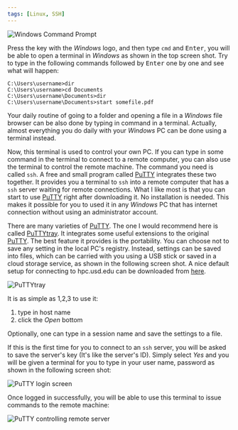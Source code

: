 ```yaml
---
tags: [Linux, SSH]
---
```


![Windows Command Prompt]({{site.exa}}/win.cmd.png)

Press the key with the *Windows* logo, and then type `cmd` and 
<kbd>Enter</kbd>, you will be able to open a terminal in *Windows* as shown in 
the top screen shot. Try to type in the following commands followed by 
<kbd>Enter</kbd> one by one and see what will happen:

``` shell
C:\Users\username>dir
C:\Users\username>cd Documents
C:\Users\username\Documents>dir
C:\Users\username\Documents>start somefile.pdf
```

Your daily routine of going to a folder and opening a file in a *Windows* file 
browser can be also done by typing in command in a terminal. Actually, almost 
everything you do daily with your *Windows* PC can be done using a terminal 
instead.

Now, this terminal is used to control your own PC. If you can type in some 
command in the terminal to connect to a remote computer, you can also use the 
terminal to control the remote machine. The command you need is called `ssh`. 
A free and small program called [PuTTY][] integrates these two together. It 
provides you a terminal to `ssh` into a remote computer that has a `ssh` 
server waiting for remote connections. What I like most is that you can start 
to use [PuTTY][] right after downloading it. No installation is needed. This 
makes it possible for you to used it in any *Windows* PC that has internet 
connection without using an administrator account.

There are many varieties of [PuTTY][]. The one I would recommend here is 
called [PuTTYtray][]. It integrates some useful extensions to the original 
[PuTTY][]. The best feature it provides is the portability. You can choose not 
to save any setting in the local PC's registry. Instead, settings can be saved 
into files, which can be carried with you using a USB stick or saved in a 
cloud storage service, as shown in the following screen shot. A nice default 
setup for connecting to hpc.usd.edu can be downloaded from 
[here]({{site.exa}}/puttytrayhpcsession).

![PuTTYtray]({{site.exa}}/puttytray.png)

It is as simple as 1,2,3 to use it:

1. type in host name
2. click the *Open* bottom

Optionally, one can type in a session name and save the settings to a file.

If this is the first time for you to connect to an `ssh` server, you will be 
asked to save the server's key (It's like the server's ID). Simply select 
*Yes* and you will be given a terminal for you to type in your user name, 
password as shown in the following screen shot:

![PuTTY login screen]({{site.exa}}/puttylogin.png)

Once logged in successfully, you will be able to use this terminal to issue 
commands to the remote machine:

![PuTTY controlling remote server]({{site.exa}}/puttyconnected.png)

[PuTTY]:http://www.putty.org
[PuTTYtray]:https://puttytray.goeswhere.com
